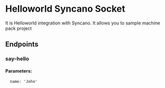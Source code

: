 # Helloworld Syncano Socket

It is Helloworld integration with Syncano. It allows you to sample machine pack project

## Endpoints

### say-hello

#### Parameters:

      name: 'John'

